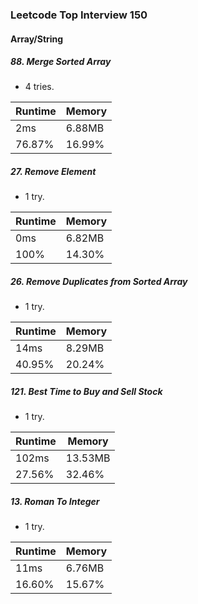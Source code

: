 ### Leetcode Top Interview 150

#### Array/String

##### 88. Merge Sorted Array
 - 4 tries.

|Runtime|Memory|
|-|-|
|2ms|6.88MB|
|76.87%|16.99%|

##### 27. Remove Element
 - 1 try.

|Runtime|Memory|
|-|-|
|0ms|6.82MB|
|100%|14.30%|

##### 26. Remove Duplicates from Sorted Array
 - 1 try.

|Runtime|Memory|
|-|-|
|14ms|8.29MB|
|40.95%|20.24%|

##### 121. Best Time to Buy and Sell Stock
- 1 try.

|Runtime|Memory|
|-|-|
|102ms|13.53MB|
|27.56%|32.46%|

##### 13. Roman To Integer
- 1 try.

|Runtime|Memory|
|-|-|
|11ms|6.76MB|
|16.60%|15.67%|

